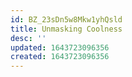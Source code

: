 ```yaml
---
id: BZ_23sDn5w8Mkw1yhQsld
title: Unmasking Coolness
desc: ''
updated: 1643723096356
created: 1643723096356
---
```


